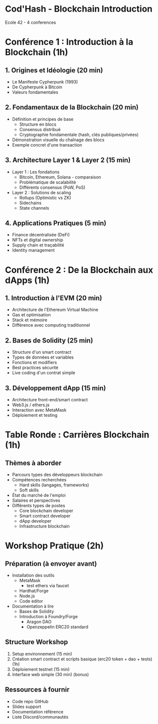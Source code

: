 # Cod'Hash - Blockchain Introduction
Ecole 42 - 4 conferences

# Conférence 1 : Introduction à la Blockchain (1h)

## 1. Origines et Idéologie (20 min)

- Le Manifeste Cypherpunk (1993)
- De Cypherpunk à Bitcoin
- Valeurs fondamentales

## 2. Fondamentaux de la Blockchain (20 min)

- Définition et principes de base
    - Structure en blocs
    - Consensus distribué
    - Cryptographie fondamentale (hash, clés publiques/privées)
- Démonstration visuelle du chaînage des blocs
- Exemple concret d'une transaction

## 3. Architecture Layer 1 & Layer 2 (15 min)

- Layer 1 : Les fondations
    - Bitcoin, Ethereum, Solana - comparaison
    - Problématique de scalabilité
    - Différents consensus (PoW, PoS)
- Layer 2 : Solutions de scaling
    - Rollups (Optimistic vs ZK)
    - Sidechains
    - State channels

## 4. Applications Pratiques (5 min)

- Finance décentralisée (DeFi)
- NFTs et digital ownership
- Supply chain et traçabilité
- Identity management

# Conférence 2 : De la Blockchain aux dApps (1h)

## 1. Introduction à l'EVM (20 min)

- Architecture de l'Ethereum Virtual Machine
- Gas et optimisation
- Stack et mémoire
- Différence avec computing traditionnel

## 2. Bases de Solidity (25 min)

- Structure d'un smart contract
- Types de données et variables
- Fonctions et modifiers
- Best practices sécurité
- Live coding d'un contrat simple

## 3. Développement dApp (15 min)

- Architecture front-end/smart contract
- Web3.js / ethers.js
- Interaction avec MetaMask
- Déploiement et testing

# Table Ronde : Carrières Blockchain (1h)

## Thèmes à aborder

- Parcours types des développeurs blockchain
- Compétences recherchées
    - Hard skills (langages, frameworks)
    - Soft skills
- État du marché de l'emploi
- Salaires et perspectives
- Différents types de postes
    - Core blockchain developer
    - Smart contract developer
    - dApp developer
    - Infrastructure blockchain

# Workshop Pratique (2h)

## Préparation (à envoyer avant)

- Installation des outils
    - MetaMask
		- test ethers via faucet
    - Hardhat/Forge
    - Node.js
    - Code editor
- Documentation à lire
    - Bases de Solidity
    - Introduction à Foundry/Forge
		- Aragon DAO
		- Openzeppelin ERC20 standard

## Structure Workshop

1. Setup environnement (15 min)
2. Création smart contract et scripts basique (erc20 token + dao + tests) (1h)
3. Déploiement testnet (15 min)
4. Interface web simple (30 min) (bonus) 

## Ressources à fournir

- Code repo GitHub
- Slides support
- Documentation référence
- Liste Discord/communautés
